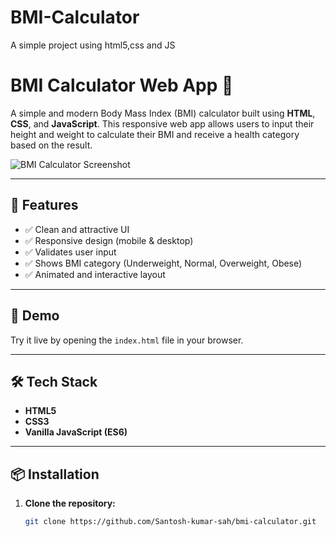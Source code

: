 # BMI-Calculator
A simple project using html5,css and JS 

# BMI Calculator Web App 💪

A simple and modern Body Mass Index (BMI) calculator built using **HTML**, **CSS**, and **JavaScript**. This responsive web app allows users to input their height and weight to calculate their BMI and receive a health category based on the result.

![BMI Calculator Screenshot](screenshot.png) <!-- Add a screenshot named screenshot.png in the repo -->

---

## 🚀 Features

- ✅ Clean and attractive UI
- ✅ Responsive design (mobile & desktop)
- ✅ Validates user input
- ✅ Shows BMI category (Underweight, Normal, Overweight, Obese)
- ✅ Animated and interactive layout

---

## 📸 Demo

Try it live by opening the `index.html` file in your browser.

---

## 🛠️ Tech Stack

- **HTML5**
- **CSS3**
- **Vanilla JavaScript (ES6)**

---

## 📦 Installation

1. **Clone the repository:**
   ```bash
   git clone https://github.com/Santosh-kumar-sah/bmi-calculator.git

